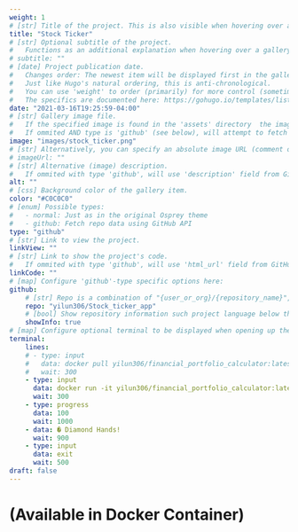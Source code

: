 ```yaml
---
weight: 1
# [str] Title of the project. This is also visible when hovering over a gallery item.
title: "Stock Ticker"
# [str] Optional subtitle of the project. 
#   Functions as an additional explanation when hovering over a gallery item (comment out the following line).
# subtitle: ""
# [date] Project publication date.
#   Changes order: The newest item will be displayed first in the gallery. 
#   Just like Hugo's natural ordering, this is anti-chronological.
#   You can use 'weight' to order (primarily) for more control (sometimes it makes sense to put old items before new ones).
#   The specifics are documented here: https://gohugo.io/templates/lists/#order-content
date: "2021-03-16T19:25:59-04:00"
# [str] Gallery image file. 
#   If the specified image is found in the 'assets' directory  the image will be normalized to a specified height. 
#   If ommited AND type is 'github' (see below), will attempt to fetch from '{repo_url}/.github/logo.png'. 
image: "images/stock_ticker.png"
# [str] Alternatively, you can specify an absolute image URL (comment out the following line).
# imageUrl: ""
# [str] Alternative (image) description.
#   If ommited with type 'github', will use 'description' field from GitHub API.
alt: ""
# [css] Background color of the gallery item.
color: "#C0C0C0"
# [enum] Possible types:
#   - normal: Just as in the original Osprey theme
#   - github: Fetch repo data using GitHub API
type: "github"
# [str] Link to view the project.
linkView: ""
# [str] Link to show the project's code.
#   If ommited with type 'github', will use 'html_url' field from GitHub API.
linkCode: ""
# [map] Configure 'github'-type specific options here:
github: 
    # [str] Repo is a combination of "{user_or_org}/{repository_name}", e.g. "kdevo/osprey-delight.
    repo: "yilun306/Stock_ticker_app"
    # [bool] Show repository information such project language below the buttons.
    showInfo: true
# [map] Configure optional terminal to be displayed when opening up the gallery item:
terminal:
    lines:
    # - type: input
    #   data: docker pull yilun306/financial_portfolio_calculator:latest
    #   wait: 300
    - type: input
      data: docker run -it yilun306/financial_portfolio_calculator:latest
      wait: 300
    - type: progress
      data: 100
      wait: 1000
    - data: � Diamond Hands!
      wait: 900
    - type: input
      data: exit
      wait: 500
draft: false
---
```


# (Available in Docker Container)